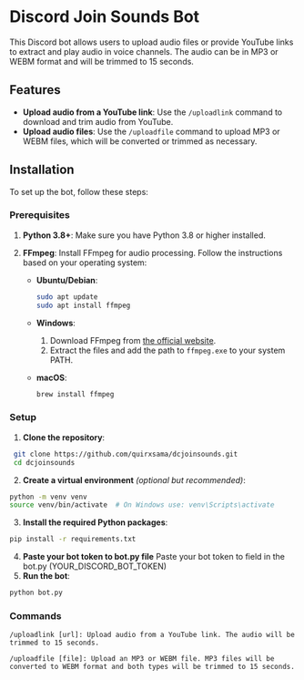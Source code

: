 # Discord Join Sounds Bot

This Discord bot allows users to upload audio files or provide YouTube links to extract and play audio in voice channels. The audio can be in MP3 or WEBM format and will be trimmed to 15 seconds.

## Features

- **Upload audio from a YouTube link**: Use the `/uploadlink` command to download and trim audio from YouTube.
- **Upload audio files**: Use the `/uploadfile` command to upload MP3 or WEBM files, which will be converted or trimmed as necessary.

## Installation

To set up the bot, follow these steps:

### Prerequisites

1. **Python 3.8+**: Make sure you have Python 3.8 or higher installed.

2. **FFmpeg**: Install FFmpeg for audio processing. Follow the instructions based on your operating system:

   - **Ubuntu/Debian**:
     ```bash
     sudo apt update
     sudo apt install ffmpeg
     ```

   - **Windows**:
     1. Download FFmpeg from [the official website](https://ffmpeg.org/download.html).
     2. Extract the files and add the path to `ffmpeg.exe` to your system PATH.

   - **macOS**:
     ```bash
     brew install ffmpeg
     ```

### Setup

1. **Clone the repository**:
  ```bash
   git clone https://github.com/quirxsama/dcjoinsounds.git
   cd dcjoinsounds
```
2. **Create a virtual environment** *(optional but recommended)*:
  ```bash
  python -m venv venv
source venv/bin/activate  # On Windows use: venv\Scripts\activate
  ```
3. **Install the required Python packages**:
  ```bash
pip install -r requirements.txt
```
4. **Paste your bot token to bot.py file**
   Paste your bot token to field in the bot.py (YOUR_DISCORD_BOT_TOKEN)
6. **Run the bot**:
```bash
python bot.py
 ```

### Commands


    /uploadlink [url]: Upload audio from a YouTube link. The audio will be trimmed to 15 seconds.

    /uploadfile [file]: Upload an MP3 or WEBM file. MP3 files will be converted to WEBM format and both types will be trimmed to 15 seconds.

